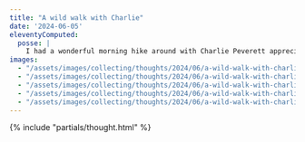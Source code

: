 ```yaml
---
title: "A wild walk with Charlie"
date: '2024-06-05'
eleventyComputed:
  posse: |
    I had a wonderful morning hike around with Charlie Peverett appreciating the flora And fauna of Lewes. We chatted about the upcoming Content Rising conference, some of the sustainability and regenerative projects he and Tasmin have been doing at Wilsome. It’s lovely to reconnect with people making some positive change in the world. Inspired!
images:
  - "/assets/images/collecting/thoughts/2024/06/a-wild-walk-with-charlie-01.jpg"
  - "/assets/images/collecting/thoughts/2024/06/a-wild-walk-with-charlie-02.jpg"
  - "/assets/images/collecting/thoughts/2024/06/a-wild-walk-with-charlie-03.jpg"
  - "/assets/images/collecting/thoughts/2024/06/a-wild-walk-with-charlie-04.jpg"
  - "/assets/images/collecting/thoughts/2024/06/a-wild-walk-with-charlie-05.jpg"
---
```


{% include "partials/thought.html" %}